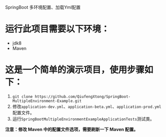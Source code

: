 SpringBoot 多环境配置、加载Yml配置

# 运行此项目需要以下环境：
- jdk8
- Maven

# 这是一个简单的演示项目，使用步骤如下：

1. `git clone https://github.com/QiufengXtong/SpringBoot-MultipleEnvironment-Example.git`
2. 修改`application-dev.yml`、`application-beta.yml`、`application-prod.yml`配置文件。
3. 运行`SpringBootMultipleEnvironmentExampleApplicationTests`测试类。

**注意：修改 Maven 中的配置文件选项，需要刷新一下 Maven 配置。**